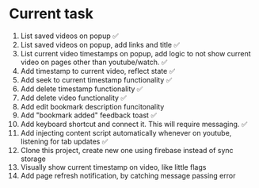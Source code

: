 # Current task

1. List saved videos on popup ✅
2. List saved videos on popup, add links and title ✅
3. List current video timestamps on popup, add logic to not show current video on pages other than youtube/watch. ✅
4. Add timestamp to current video, reflect state ✅
5. Add seek to current timestamp functionality ✅
6. Add delete timestamp functionality ✅
7. Add delete video functionality ✅
8. Add edit bookmark description funcitonality
9. Add "bookmark added" feedback toast ✅
10. Add keyboard shortcut and connect it. This will require messaging. ✅
11. Add injecting content script automatically whenever on youtube, listening for tab updates ✅
12. Clone this project, create new one using firebase instead of sync storage
13. Visually show current timestamp on video, like little flags
14. Add page refresh notification, by catching message passing error
